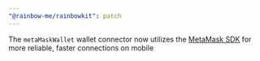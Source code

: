 ```yaml
---
"@rainbow-me/rainbowkit": patch
---
```


The `metaMaskWallet` wallet connector now utilizes the [MetaMask SDK](https://docs.metamask.io/sdk/) for more reliable, faster connections on mobile
